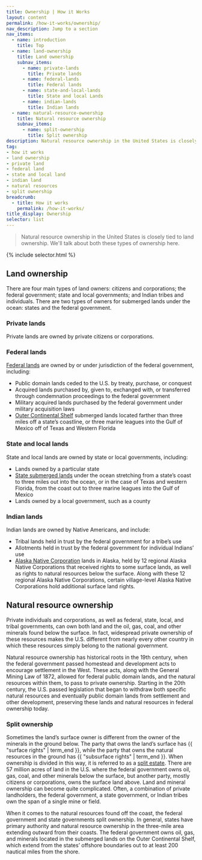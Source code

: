 ```yaml
---
title: Ownership | How it Works
layout: content
permalink: /how-it-works/ownership/
nav_description: Jump to a section
nav_items:
  - name: introduction
    title: Top
  - name: land-ownership
    title: Land ownership
    subnav_items:
      - name: private-lands
        title: Private lands
      - name: federal-lands
        title: Federal lands
      - name: state-and-local-lands
        title: State and local Lands
      - name: indian-lands
        title: Indian lands
  - name: natural-resource-ownership
    title: Natural resource ownership
    subnav_items:
      - name: split-ownership
        title: Split ownership
description: Natural resource ownership in the United States is closely tied to land ownership. We'll talk about both these types of ownership here.
tag:
- how it works
- land ownership
- private land
- federal land
- state and local land
- indian land
- natural resources
- split ownership
breadcrumb:
  - title: How it works
    permalink: /how-it-works/
title_display: Ownership
selector: list
---
```


> Natural resource ownership in the United States is closely tied to land ownership. We'll talk about both these types of ownership here.

{% include selector.html %}

## Land ownership

There are four main types of land owners: citizens and corporations; the federal government; state and local governments; and Indian tribes and individuals. There are two types of owners for submerged lands under the ocean: states and the federal government.

### Private lands

Private lands are owned by private citizens or corporations.

### Federal lands

[Federal lands](http://fas.org/sgp/crs/misc/R42346.pdf) are owned by or under jurisdiction of the federal government, including:


* Public domain lands ceded to the U.S. by treaty, purchase, or conquest
* Acquired lands purchased by, given to, exchanged with, or transferred through condemnation proceedings to the federal government
* Military acquired lands purchased by the federal government under military acquisition laws
* [Outer Continental Shelf](http://www.boem.gov/OCS-Lands-Act-History/) submerged lands located farther than three miles off a state’s coastline, or three marine leagues into the Gulf of Mexico off of Texas and Western Florida

### State and local lands

State and local lands are owned by state or local governments, including:

* Lands owned by a particular state
* [State submerged lands](http://www.boem.gov/uploadedfiles/submergedla.pdf) under the ocean stretching from a state’s coast to three miles out into the ocean, or in the case of Texas and western Florida, from the coast out to three marine leagues into the Gulf of Mexico
* Lands owned by a local government, such as a county

### Indian lands

Indian lands are owned by Native Americans, and include:

* Tribal lands held in trust by the federal government for a tribe’s use
* Allotments held in trust by the federal government for individual Indians’ use
* [Alaska Native Corporation](http://www.gao.gov/assets/660/650857.pdf) lands in Alaska, held by 12 regional Alaska Native Corporations that received rights to some surface lands, as well as rights to natural resources below the surface. Along with these 12 regional Alaska Native Corporations, certain village-level Alaska Native Corporations hold additional surface land rights.

## Natural resource ownership

Private individuals and corporations, as well as federal, state, local, and tribal governments, can own both land and the oil, gas, coal, and other minerals found below the surface. In fact, widespread private ownership of these resources makes the U.S. different from nearly every other country in which these resources simply belong to the national government.

Natural resource ownership has historical roots in the 19th century, when the federal government passed homestead and development acts to encourage settlement in the West. These acts, along with the General Mining Law of 1872, allowed for federal public domain lands, and the natural resources within them, to pass to private ownership. Starting in the 20th century, the U.S. passed legislation that began to withdraw both specific natural resources and eventually public domain lands from settlement and other development, preserving these lands and natural resources in federal ownership today.

### Split ownership

Sometimes the land’s surface owner is different from the owner of the minerals in the ground below. The party that owns the land’s surface has {{ "surface rights" | term_end }}, while the party that owns the natural resources in the ground has {{ "subsurface rights" | term_end }}. When ownership is divided in this way, it is referred to as a [split estate](https://www.blm.gov/programs/energy-and-minerals/oil-and-gas/leasing/split-estate). There are 57 million acres of land in the U.S. where the federal government owns oil, gas, coal, and other minerals below the surface, but another party, mostly citizens or corporations, owns the surface land above. Land and mineral ownership can become quite complicated. Often, a combination of private landholders, the federal government, a state government, or Indian tribes own the span of a single mine or field.

When it comes to the natural resources found off the coast, the federal government and state governments split ownership. In general, states have primary authority and natural resource ownership in the three-mile area extending outward from their coasts. The federal government owns oil, gas, and minerals located in the submerged lands on the Outer Continental Shelf, which extend from the states’ offshore boundaries out to at least 200 nautical miles from the shore.
